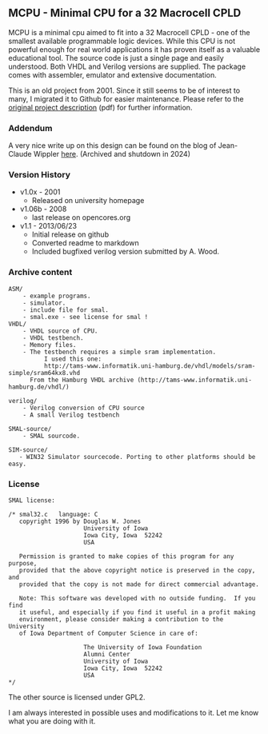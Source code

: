 ## MCPU - Minimal CPU for a 32 Macrocell CPLD ##

MCPU is a minimal cpu aimed to fit into a 32 Macrocell CPLD - one of the smallest available programmable logic devices.
While this CPU is not powerful enough for real world applications it has proven itself as a valuable educational 
tool. The source code is just a single page and easily understood. Both VHDL and Verilog versions are supplied.
The package comes with assembler, emulator and extensive documentation. 

This is an old project from 2001. Since it still seems to be of interest to many, I migrated it to Github 
for easier maintenance. Please refer to the [original project description](https://github.com/cpldcpu/MCPU/blob/master/mcpu.pdf?raw=true) (pdf) for further information.

### Addendum ###

A very nice write up on this design can be found on the blog of Jean-Claude Wippler [here](https://web.archive.org/web/20201130083617/https://jeelabs.org/2017/11/tfoc-a-minimal-computer/). (Archived and shutdown in 2024)

### Version History ###

* v1.0x - 2001 
	- Released on university homepage
* v1.06b - 2008 
 	- last release on opencores.org
* v1.1 - 2013/06/23
	- Initial release on github
	- Converted readme to markdown
	- Included bugfixed verilog version submitted by A. Wood.

### Archive content ###
```
ASM/
	- example programs.
	- simulator.
	- include file for smal.
	- smal.exe - see license for smal !
VHDL/
	- VHDL source of CPU.
	- VHDL testbench.
	- Memory files.
	- The testbench requires a simple sram implementation.
          I used this one: 
          http://tams-www.informatik.uni-hamburg.de/vhdl/models/sram-simple/sram64kx8.vhd          
 	  From the Hamburg VHDL archive (http://tams-www.informatik.uni-hamburg.de/vhdl/)

verilog/
	- Verilog conversion of CPU source 
	- A small Verilog testbench

SMAL-source/
	- SMAL sourcode.

SIM-source/
   - WIN32 Simulator sourcecode. Porting to other platforms should be easy.
```

### License ###
```
SMAL license:

/* smal32.c   language: C
   copyright 1996 by Douglas W. Jones
                     University of Iowa
                     Iowa City, Iowa  52242
                     USA

   Permission is granted to make copies of this program for any purpose,
   provided that the above copyright notice is preserved in the copy, and
   provided that the copy is not made for direct commercial advantage.

   Note: This software was developed with no outside funding.  If you find
   it useful, and especially if you find it useful in a profit making
   environment, please consider making a contribution to the University
   of Iowa Department of Computer Science in care of:

                     The University of Iowa Foundation
                     Alumni Center
                     University of Iowa
                     Iowa City, Iowa  52242
                     USA
*/
```

The other source is licensed under GPL2.

I am always interested in possible uses and modifications to it. Let me know what you are doing
with it.
